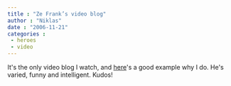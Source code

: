```yaml
---
title : "Ze Frank’s video blog"
author : "Niklas"
date : "2006-11-21"
categories : 
 - heroes
 - video
---
```


It's the only video blog I watch, and [here](http://www.zefrank.com/theshow/archives/2006/11/111706.html)'s a good example why I do. He's varied, funny and intelligent. Kudos!
